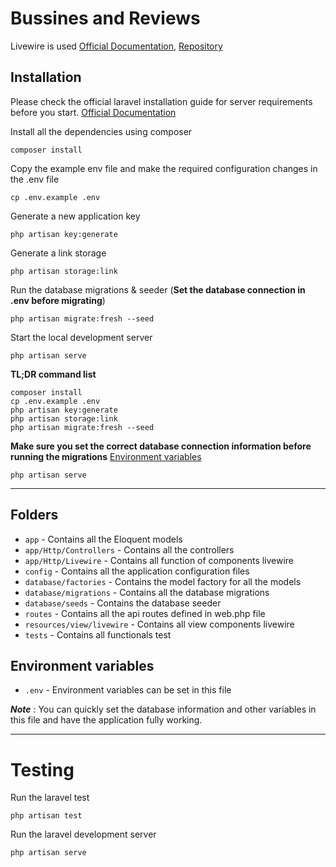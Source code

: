# Bussines and Reviews

Livewire is used [Official Documentation](https://laravel-livewire.com/docs/2.x/quickstart), [Repository](https://github.com/livewire/livewire)

## Installation

Please check the official laravel installation guide for server requirements before you start. [Official Documentation](https://laravel.com/docs/9.x)

Install all the dependencies using composer

    composer install   


Copy the example env file and make the required configuration changes in the .env file

    cp .env.example .env

Generate a new application key

    php artisan key:generate

Generate a link storage

    php artisan storage:link

Run the database migrations & seeder (**Set the database connection in .env before migrating**)

    php artisan migrate:fresh --seed

Start the local development server

    php artisan serve


**TL;DR command list**
    
    composer install    
    cp .env.example .env
    php artisan key:generate
    php artisan storage:link
    php artisan migrate:fresh --seed
    
**Make sure you set the correct database connection information before running the migrations** [Environment variables](#environment-variables)

    php artisan serve

----------

## Folders

- `app` - Contains all the Eloquent models
- `app/Http/Controllers` - Contains all the controllers
- `app/Http/Livewire` - Contains all function of components livewire
- `config` - Contains all the application configuration files
- `database/factories` - Contains the model factory for all the models
- `database/migrations` - Contains all the database migrations
- `database/seeds` - Contains the database seeder
- `routes` - Contains all the api routes defined in web.php file
- `resources/view/livewire` - Contains all view components livewire
- `tests` - Contains all functionals test

## Environment variables

- `.env` - Environment variables can be set in this file

***Note*** : You can quickly set the database information and other variables in this file and have the application fully working.

----------

# Testing

Run the laravel test

    php artisan test

Run the laravel development server

    php artisan serve
